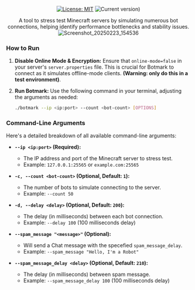 <div align="center">

[![License: MIT](https://img.shields.io/badge/License-MIT-yellow.svg)](https://opensource.org/licenses/MIT)
![Current version)](https://img.shields.io/badge/current_version-1.21.8-blue)

A tool to stress test Minecraft servers by simulating numerous bot connections, helping identify performance bottlenecks and stability issues.
![Screenshot_20250223_154536](https://github.com/user-attachments/assets/b1379060-e375-44dc-95a3-91f1f2fb52dd)

</div>

### How to Run

1.  **Disable Online Mode & Encryption:** Ensure that `online-mode=false` in your server's `server.properties` file. This is crucial for Botmark to connect as it simulates offline-mode clients. **(Warning: only do this in a test environment)**.
2.  **Run Botmark:** Use the following command in your terminal, adjusting the arguments as needed:

    ```bash
    ./botmark --ip <ip:port> --count <bot-count> [OPTIONS]
    ```

### Command-Line Arguments

Here's a detailed breakdown of all available command-line arguments:

- **`--ip <ip:port>` (Required):**

  - The IP address and port of the Minecraft server to stress test.
  - Example: `127.0.0.1:25565` or `example.com:25565`

- **`-c, --count <bot-count>` (Optional, Default: `1`):**

  - The number of bots to simulate connecting to the server.
  - Example: `--count 50`

- **`-d, --delay <delay>` (Optional, Default: `200`):**
  - The delay (in milliseconds) between each bot connection.
  - Example: `--delay 100` (100 milliseconds delay)
  
- **`--spam_message "<message>"` (Optional):**
  - Will send a Chat message with the specefied `spam_message_delay`.
  - Example: `--spam_message "Hello, I'm a Robot"`

- **`--spam_message_delay <delay>` (Optional, Default: `210`):**
  - The delay (in milliseconds) between spam message.
  - Example: `--spam_message_delay 100` (100 milliseconds delay)